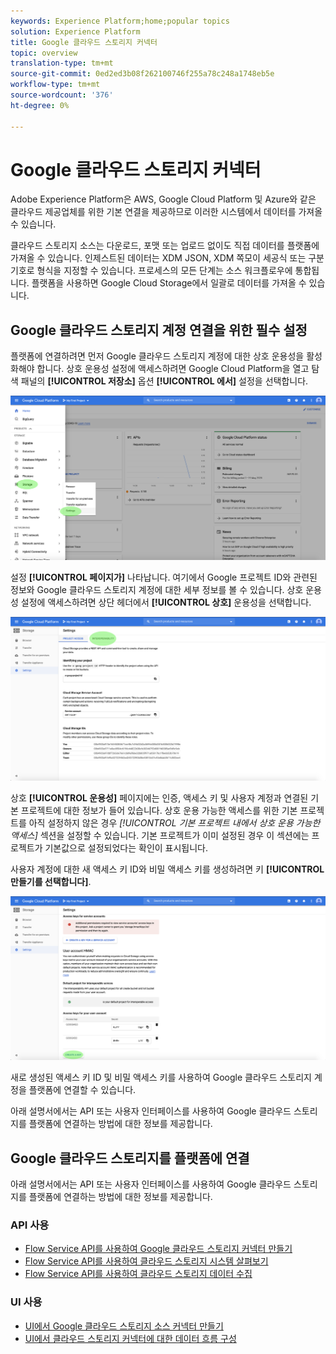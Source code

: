 ```yaml
---
keywords: Experience Platform;home;popular topics
solution: Experience Platform
title: Google 클라우드 스토리지 커넥터
topic: overview
translation-type: tm+mt
source-git-commit: 0ed2ed3b08f262100746f255a78c248a1748eb5e
workflow-type: tm+mt
source-wordcount: '376'
ht-degree: 0%

---
```



# Google 클라우드 스토리지 커넥터

Adobe Experience Platform은 AWS, Google Cloud Platform 및 Azure와 같은 클라우드 제공업체를 위한 기본 연결을 제공하므로 이러한 시스템에서 데이터를 가져올 수 있습니다.

클라우드 스토리지 소스는 다운로드, 포맷 또는 업로드 없이도 직접 데이터를 플랫폼에 가져올 수 있습니다. 인제스트된 데이터는 XDM JSON, XDM 쪽모이 세공식 또는 구분 기호로 형식을 지정할 수 있습니다. 프로세스의 모든 단계는 소스 워크플로우에 통합됩니다. 플랫폼을 사용하면 Google Cloud Storage에서 일괄로 데이터를 가져올 수 있습니다.

## Google 클라우드 스토리지 계정 연결을 위한 필수 설정

플랫폼에 연결하려면 먼저 Google 클라우드 스토리지 계정에 대한 상호 운용성을 활성화해야 합니다. 상호 운용성 설정에 액세스하려면 Google Cloud Platform을 열고 탐색 패널의 **[!UICONTROL 저장소]** 옵션 **[!UICONTROL 에서]** 설정을 선택합니다.

![](../../images/tutorials/create/google-cloud-storage/nav.png)

설정 **[!UICONTROL 페이지가]** 나타납니다. 여기에서 Google 프로젝트 ID와 관련된 정보와 Google 클라우드 스토리지 계정에 대한 세부 정보를 볼 수 있습니다. 상호 운용성 설정에 액세스하려면 상단 헤더에서 **[!UICONTROL 상호]** 운용성을 선택합니다.

![](../../images/tutorials/create/google-cloud-storage/project-access.png)

상호 **[!UICONTROL 운용성]** 페이지에는 인증, 액세스 키 및 사용자 계정과 연결된 기본 프로젝트에 대한 정보가 들어 있습니다. 상호 운용 가능한 액세스를 위한 기본 프로젝트를 아직 설정하지 않은 경우 *[!UICONTROL 기본 프로젝트 내에서 상호 운용 가능한 액세스]* 섹션을 설정할 수 있습니다. 기본 프로젝트가 이미 설정된 경우 이 섹션에는 프로젝트가 기본값으로 설정되었다는 확인이 표시됩니다.

사용자 계정에 대한 새 액세스 키 ID와 비밀 액세스 키를 생성하려면 키 **[!UICONTROL 만들기를 선택합니다]**.

![](../../images/tutorials/create/google-cloud-storage/interoperability.png)

새로 생성된 액세스 키 ID 및 비밀 액세스 키를 사용하여 Google 클라우드 스토리지 계정을 플랫폼에 연결할 수 있습니다.

아래 설명서에서는 API 또는 사용자 인터페이스를 사용하여 Google 클라우드 스토리지를 플랫폼에 연결하는 방법에 대한 정보를 제공합니다.

## Google 클라우드 스토리지를 플랫폼에 연결

아래 설명서에서는 API 또는 사용자 인터페이스를 사용하여 Google 클라우드 스토리지를 플랫폼에 연결하는 방법에 대한 정보를 제공합니다.

### API 사용

- [Flow Service API를 사용하여 Google 클라우드 스토리지 커넥터 만들기](../../tutorials/api/create/cloud-storage/google.md)
- [Flow Service API를 사용하여 클라우드 스토리지 시스템 살펴보기](../../tutorials/api/explore/cloud-storage.md)
- [Flow Service API를 사용하여 클라우드 스토리지 데이터 수집](../../tutorials/api/collect/cloud-storage.md)

### UI 사용

- [UI에서 Google 클라우드 스토리지 소스 커넥터 만들기](../../tutorials/ui/create/cloud-storage/google-cloud-storage.md)
- [UI에서 클라우드 스토리지 커넥터에 대한 데이터 흐름 구성](../../tutorials/ui/dataflow/batch/cloud-storage.md)